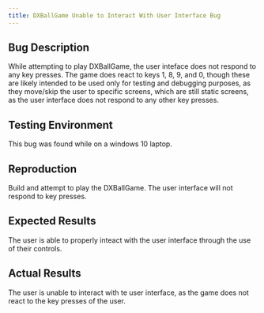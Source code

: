```yaml
---
title: DXBallGame Unable to Interact With User Interface Bug
---
```


## Bug Description

While attempting to play DXBallGame, the user inteface does not respond to any key presses. The game
does react to keys 1, 8, 9, and 0, though these are likely intended to be used only for testing and
debugging purposes, as they move/skip the user to specific screens, which are still static screens,
as the user interface does not respond to any other key presses.

## Testing Environment

This bug was found while on a windows 10 laptop.

## Reproduction

Build and attempt to play the DXBallGame. The user interface will not respond to key presses.

## Expected Results

The user is able to properly inteact with the user interface through the use of their controls.

## Actual Results

The user is unable to interact with te user interface, as the game does not react to the key presses
of the user.
